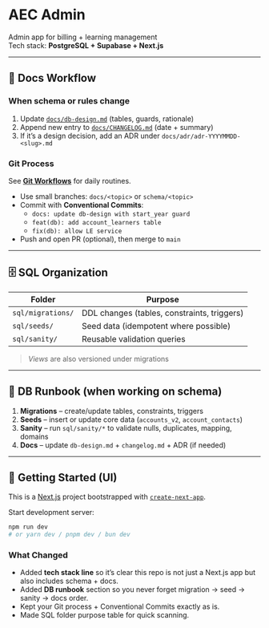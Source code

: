 # AEC Admin

Admin app for billing + learning management  
Tech stack: **PostgreSQL + Supabase + Next.js**

---

## 📑 Docs Workflow

### When schema or rules change

1. Update [`docs/db-design.md`](docs/db-design.md) (tables, guards, rationale)
2. Append new entry to [`docs/CHANGELOG.md`](docs/changelog.md) (date + summary)
3. If it’s a design decision, add an ADR under `docs/adr/adr-YYYYMMDD-<slug>.md`

### Git Process

See **[Git Workflows](docs/GIT-WORKFLOWS.md)** for daily routines.

- Use small branches: `docs/<topic>` or `schema/<topic>`
- Commit with **Conventional Commits**:
  - `docs: update db-design with start_year guard`
  - `feat(db): add account_learners table`
  - `fix(db): allow LE service`
- Push and open PR (optional), then merge to `main`

---

## 🗄️ SQL Organization

| Folder            | Purpose                                     |
| ----------------- | ------------------------------------------- |
| `sql/migrations/` | DDL changes (tables, constraints, triggers) |
| `sql/seeds/`      | Seed data (idempotent where possible)       |
| `sql/sanity/`     | Reusable validation queries                 |

> _Views_ are also versioned under migrations

---

## 🧭 DB Runbook (when working on schema)

1. **Migrations** – create/update tables, constraints, triggers
2. **Seeds** – insert or update core data (`accounts_v2`, `account_contacts`)
3. **Sanity** – run `sql/sanity/*` to validate nulls, duplicates, mapping, domains
4. **Docs** – update `db-design.md` + `changelog.md` + ADR (if needed)

---

## 🚀 Getting Started (UI)

This is a [Next.js](https://nextjs.org) project bootstrapped with [`create-next-app`](https://github.com/vercel/next.js/tree/canary/packages/create-next-app).

Start development server:

```bash
npm run dev
# or yarn dev / pnpm dev / bun dev
```

### What Changed

- Added **tech stack line** so it’s clear this repo is not just a Next.js app but also includes schema + docs.
- Added **DB runbook** section so you never forget migration → seed → sanity → docs order.
- Kept your Git process + Conventional Commits exactly as is.
- Made SQL folder purpose table for quick scanning.
